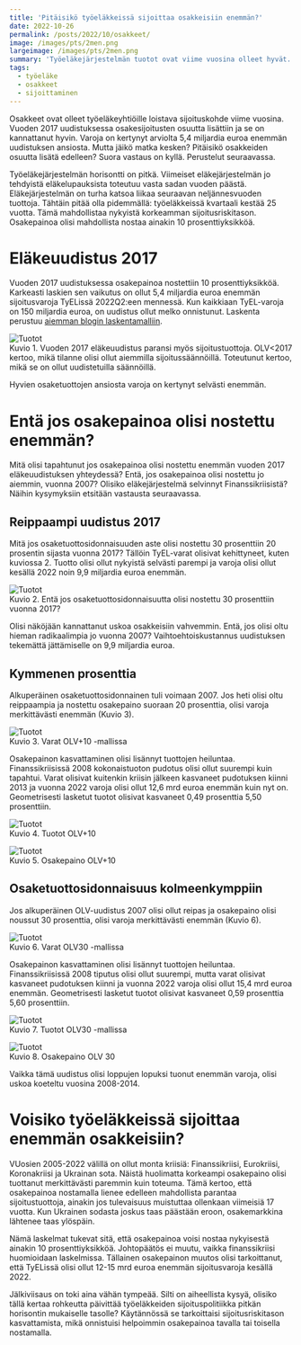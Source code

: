 ```yaml
---
title: 'Pitäisikö työeläkkeissä sijoittaa osakkeisiin enemmän?'
date: 2022-10-26
permalink: /posts/2022/10/osakkeet/
image: /images/pts/2men.png
largeimage: /images/pts/2men.png
summary: 'Työeläkejärjestelmän tuotot ovat viime vuosina olleet hyvät. Tätä selittää osakepainon kasvu. Paljonko osakkeisiin on varoista sijoitettu?'
tags:
  - työeläke
  - osakkeet
  - sijoittaminen
---
```


Osakkeet ovat olleet työeläkeyhtiöille loistava sijoituskohde viime vuosina.
Vuoden 2017 uudistuksessa osakesijoitusten osuutta lisättiin ja se on kannattanut hyvin. 
Varoja on kertynyt arviolta 5,4 miljardia euroa enemmän uudistuksen ansiosta. Mutta jäikö matka kesken?
Pitäisikö osakkeiden osuutta lisätä edelleen? Suora vastaus on kyllä. Perustelut seuraavassa.

Työeläkejärjestelmän horisontti on pitkä. Viimeiset eläkejärjestelmän jo tehdyistä eläkelupauksista toteutuu vasta sadan vuoden päästä.
Eläkejärjestelmän on turha katsoa liikaa seuraavan neljännesvuoden tuottoja. Tähtäin pitää olla pidemmällä: työeläkkeissä
kvartaali kestää 25 vuotta. Tämä mahdollistaa nykyistä korkeamman sijoitusriskitason. 
Osakepainoa olisi mahdollista nostaa ainakin 10 prosenttiyksikköä.

Eläkeuudistus 2017 
=====

Vuoden 2017 uudistuksessa osakepainoa nostettiin 10 prosenttiyksikköä. Karkeasti laskien sen vaikutus on
ollut 5,4 miljardia euroa enemmän sijoitusvaroja TyELissä 2022Q2:een mennessä. Kun kaikkiaan TyEL-varoja on 
150 miljardia euroa, on uudistus ollut melko onnistunut. Laskenta perustuu [aiemman blogin laskentamalliin](http:/posts/2022/10/allokaatio/).

![Tuotot](/images/tuotot/OLVmatala_varat.png)<br>
Kuvio 1. Vuoden 2017 eläkeuudistus paransi myös sijoitustuottoja. OLV<2017 kertoo, mikä tilanne olisi ollut aiemmilla
sijoitussäännöillä. Toteutunut kertoo, mikä se on ollut uudistetuilla säännöillä.

Hyvien osaketuottojen ansiosta varoja on kertynyt selvästi enemmän.

Entä jos osakepainoa olisi nostettu enemmän?
=====

Mitä olisi tapahtunut jos osakepainoa olisi nostettu enemmän vuoden 2017 eläkeuudistuksen yhteydessä? Entä, jos osakepainoa olisi nostettu 
jo aiemmin, vuonna 2007? Olisiko eläkejärjestelmä selvinnyt Finanssikriisistä? Näihin kysymyksiin etsitään vastausta seuraavassa.

Reippaampi uudistus 2017
-----

Mitä jos osaketuottosidonnaisuuden aste olisi nostettu 30 prosenttiin 20 prosentin sijasta vuonna 2017? 
Tällöin TyEL-varat olisivat kehittyneet, kuten kuviossa 2. Tuotto olisi ollut nykyistä selvästi parempi
ja varoja olisi ollut kesällä 2022 noin 9,9 miljardia euroa enemmän.

![Tuotot](/images/tuotot/OLVkorkea_varat.png)<br>
Kuvio 2. Entä jos osaketuottosidonnaisuutta olisi nostettu 30 prosenttiin vuonna 2017?

Olisi näköjään kannattanut uskoa osakkeisiin vahvemmin. Entä, jos olisi oltu hieman radikaalimpia jo vuonna 2007?
Vaihtoehtoiskustannus uudistuksen tekemättä jättämiselle on 9,9 miljardia euroa.

Kymmenen prosenttia
-----

Alkuperäinen osaketuottosidonnainen tuli voimaan 2007.
Jos heti olisi oltu reippaampia ja nostettu osakepaino suoraan 20 prosenttia, olisi varoja merkittävästi enemmän (Kuvio 3).

![Tuotot](/images/tuotot/OLVplus10_varat.png)<br>
Kuvio 3. Varat OLV+10 -mallissa

Osakepainon kasvattaminen olisi lisännyt tuottojen heiluntaa. Finanssikriisissä 2008 kokonaistuoton pudotus olisi ollut suurempi kuin tapahtui.
Varat olisivat kuitenkin kriisin jälkeen kasvaneet pudotuksen kiinni 2013 ja vuonna 2022 varoja olisi ollut 12,6 mrd euroa enemmän kuin nyt on.
Geometrisesti lasketut tuotot olisivat kasvaneet 0,49 prosenttia 5,50 prosenttiin.

![Tuotot](/images/tuotot/OLVplus10_tuotot.png)<br>
Kuvio 4. Tuotot OLV+10

![Tuotot](/images/tuotot/OLVplus10_osake.png)<br>
Kuvio 5. Osakepaino OLV+10

Osaketuottosidonnaisuus kolmeenkymppiin
-----

Jos alkuperäinen OLV-uudistus 2007 olisi ollut reipas ja osakepaino olisi noussut 30 prosenttia, olisi varoja merkittävästi enemmän (Kuvio 6).

![Tuotot](/images/tuotot/OLV30_varat.png)<br>
Kuvio 6. Varat OLV30 -mallissa

Osakepainon kasvattaminen olisi lisännyt tuottojen heiluntaa. Finanssikriisissä 2008 tiputus olisi ollut suurempi,
mutta varat olisivat kasvaneet pudotuksen kiinni ja vuonna 2022 varoja olisi ollut 15,4 mrd euroa enemmän.
Geometrisesti lasketut tuotot olisivat kasvaneet 0,59 prosenttia 5,60 prosenttiin.

![Tuotot](/images/tuotot/OLV30_tuotot.png)<br>
Kuvio 7. Tuotot OLV30 -mallissa

![Tuotot](/images/tuotot/OLV30_allo.png)<br>
Kuvio 8. Osakepaino OLV 30

Vaikka tämä uudistus olisi loppujen lopuksi tuonut enemmän varoja, olisi uskoa koeteltu vuosina 2008-2014.

Voisiko työeläkkeissä sijoittaa enemmän osakkeisiin?
=====

VUosien 2005-2022 välillä on ollut monta kriisiä: Finanssikriisi, Eurokriisi, Koronakriisi ja Ukrainan sota.
Näistä huolimatta korkeampi osakepaino olisi tuottanut merkittävästi paremmin kuin toteuma. Tämä kertoo, että osakepainoa nostamalla
lienee edelleen mahdollista parantaa sijoitustuottoja, ainakin jos tulevaisuus muistuttaa ollenkaan viimeisiä 17 vuotta.
Kun Ukrainen sodasta joskus taas päästään eroon, osakemarkkina lähtenee taas ylöspäin. 

Nämä laskelmat tukevat sitä, että osakepainoa voisi nostaa nykyisestä ainakin 10 prosenttiyksikköä. Johtopäätös ei muutu, vaikka finanssikriisi huomioidaan
laskelmissa. Tällainen osakepainon muutos olisi tarkoittanut, että TyELissä olisi ollut 12-15 mrd euroa enemmän sijoitusvaroja kesällä 2022.

Jälkiviisaus on toki aina vähän tympeää. Silti on aiheellista kysyä, olisiko tällä kertaa rohkeutta
päivittää työeläkkeiden sijoituspolitiikka pitkän horisontin mukaiselle tasolle? Käytännössä se tarkoittaisi
sijoitusriskitason kasvattamista, mikä onnistuisi helpoimmin osakepainoa tavalla tai toisella nostamalla. 
